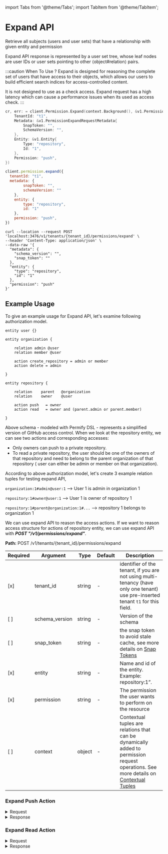 import Tabs from '@theme/Tabs';
import TabItem from '@theme/TabItem';

# Expand API 

Retrieve all subjects (users and user sets) that have a relationship with given entity and permission

Expand API response is represented by a user set tree, whose leaf nodes are user IDs or user sets pointing to other ⟨object#relation⟩ pairs. 

:::caution When To Use ?
Expand is designed for reasoning the complete set of users that have access to their objects, which allows our users to build efficient search indices for access-controlled content. 

It is not designed to use as a check access. Expand request has a high latency which can cause a performance issues when its used as access check.
:::

<Tabs>
<TabItem value="go" label="Go">

```go
cr, err: = client.Permission.Expand(context.Background(), &v1.PermissionExpandRequest{
    TenantId: "t1",
    Metadata: &v1.PermissionExpandRequestMetadata{
        SnapToken: "",
        SchemaVersion: "",
    },
    Entity: &v1.Entity{
        Type: "repository",
        Id: "1",
    },
    Permission: "push",
})
```

</TabItem>

<TabItem value="node" label="Node">

```javascript
client.permission.expand({
  tenantId: "t1",
  metadata: {
        snapToken: "",
        schemaVersion: ""
    },
    entity: {
        type: "repository",
        id: "1"
    },
    permission: "push",
})
```

</TabItem>
<TabItem value="curl" label="cURL">

```curl
curl --location --request POST 'localhost:3476/v1/tenants/{tenant_id}/permissions/expand' \
--header 'Content-Type: application/json' \
--data-raw '{
  "metadata": {
    "schema_version": "",
    "snap_token": ""
  },
  "entity": {
    "type": "repository",
    "id": "1"
  },
  "permission": "push"
}'
```
</TabItem>
</Tabs>

## Example Usage

To give an example usage for Expand API, let's examine following authorization model.

```perm
entity user {} 

entity organization {

    relation admin @user    
    relation member @user    

    action create_repository = admin or member
    action delete = admin

} 

entity repository {

    relation    parent   @organization 
    relation    owner    @user           

    action push   = owner
    action read   = owner and (parent.admin or parent.member)

} 
```

Above schema - modeled with Permify DSL - represents a simplified version of GitHub access control. When we look at the repository entity, we can see two actions and corresponding accesses:

 - Only owners can push to a private repository.
 - To read a private repository, the user should be one of the owners of that repository and need to belong to the parent organization of that repository ( user can either be admin or member on that organization).

According to above authorization model, let's create 3 example relation tuples for testing expand API,

`organization:1#admin@user:1`  --> User 1 is admin in organization 1‍

`repository:1#owner@user:1`  --> User 1 is owner of repository 1  

`repository:1#parent@organization:1#...`  --> repository 1 belongs to organization 1

We can use expand API to reason the access actions. If we want to reason access structure for actions of repository entity, we can use expand API with ***POST "/v1/permissions/expand"***. 

**Path:** POST /v1/tenants/{tenant_id}/permissions/expand

| Required | Argument          | Type   | Default | Description                                                                                                                                                                |
|----------|-------------------|--------|---------|----------------------------------------------------------------------------------------------------------------------------------------------------------------------------|
| [x]      | tenant_id         | string | -       | identifier of the tenant, if you are not using multi-tenancy (have only one tenant) use pre-inserted tenant `t1` for this field.                                           |
| [ ]      | schema_version    | string | -       | Version of the schema                                                                                                                                                      |
| [ ]      | snap_token        | string | -       | the snap token to avoid stale cache, see more details on [Snap Tokens](../../reference/snap-tokens)                                                                        |
| [x]      | entity            | string | -       | Name and id of the entity. Example: repository:1”.                                                                                                                         |
| [x]      | permission        | string | -       | The permission the user wants to perform on the resource                                                                                                                   |
| [ ]      | context | object | -       | Contextual tuples are relations that can be dynamically added to permission request operations. See more details on [Contextual Tuples](../../reference/contextual-tuples) |

### Expand Push Action 

<details><summary>Request</summary>
<p>

```json
{
  "metadata": {
    "schema_version": "",
    "snap_token": ""
  },
  "entity": {
    "type": "repository",
    "id": "1"
  },
  "permission": "push"
}
```

</p>
</details>

<details><summary>Response</summary>
<p>

```json
{
  "tree": {
    "target": {
      "entity": {
        "type": "repository",
        "id": "1"
      },
      "relation": "owner"
    },
    "leaf": {
      "subjects": [
        {
          "type": "user",
          "id": "1",
          "relation": ""
        }
      ]
    }
  }
}
```

</p>
</details>

### Expand Read Action 

<details><summary>Request</summary>
<p>

```json
{
  "metadata": {
    "schema_version": "",
    "snap_token": ""
  },
  "entity": {
    "type": "repository",
    "id": "1"
  },
  "permission": "read"
}
```

</p>
</details>

<details><summary>Response</summary>
<p>

```json
{
  "tree": {
    "target": {
      "entity": {
        "type": "repository",
        "id": "1"
      },
      "relation": "read"
    },
    "expand": {
      "operation": "OPERATION_INTERSECTION",
      "children": [
        {
          "target": {
            "entity": {
              "type": "repository",
              "id": "1"
            },
            "relation": "owner"
          },
          "leaf": {
            "subjects": [
              {
                "type": "user",
                "id": "1",
                "relation": ""
              }
            ]
          }
        },
        {
          "target": {
            "entity": {
              "type": "repository",
              "id": "1"
            },
            "relation": "read"
          },
          "expand": {
            "operation": "OPERATION_UNION",
            "children": [
              {
                "target": {
                  "entity": {
                    "type": "repository",
                    "id": "1"
                  },
                  "relation": "read"
                },
                "expand": {
                  "operation": "OPERATION_UNION",
                  "children": [
                    {
                      "target": {
                        "entity": {
                          "type": "organization",
                          "id": "1"
                        },
                        "relation": "admin"
                      },
                      "leaf": {
                        "subjects": [
                          {
                            "type": "user",
                            "id": "1",
                            "relation": ""
                          }
                        ]
                      }
                    }
                  ]
                }
              },
              {
                "target": {
                  "entity": {
                    "type": "repository",
                    "id": "1"
                  },
                  "relation": "read"
                },
                "expand": {
                  "operation": "OPERATION_UNION",
                  "children": [
                    {
                      "target": {
                        "entity": {
                          "type": "organization",
                          "id": "1"
                        },
                        "relation": "member"
                      },
                      "leaf": {
                        "subjects": []
                      }
                    }
                  ]
                }
              }
            ]
          }
        }
      ]
    }
  }
}
```
</p>
</details>

